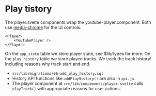 # Play tistory

The player.svelte components wrap the youtube-player.component. Both use [media-chrome](https://www.media-chrome.org/) for the UI controls.

```
<Player>
	<YouTubePlayer />
</Player>
```

On the `app_state` table we store player state, see $lib/types for more.
On the `play_history` table we store played tracks. We track the track history! Including reasons why track start and end.

- `src/lib/migrations/06-add_play_history.sql`
- History API functions like `addPlayHistory()` are also in `api.js`.
- The player component at `src/lib/components/player.svelte` calls `playTrack()` with appropriate reasons for user actions.
